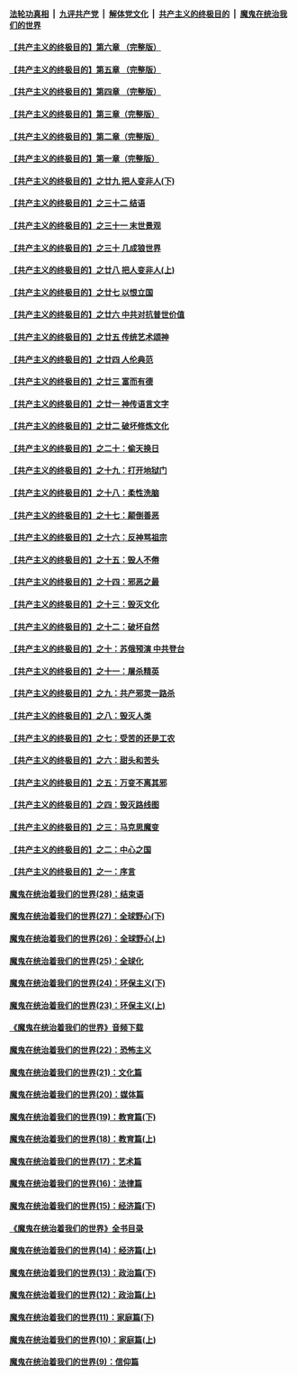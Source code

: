

####  [法轮功真相](../../../../basic/blob/master/README.md?t=04121430) &nbsp;|&nbsp; [九评共产党](../../../../9ping.md/blob/master/README.md?t=04121430) &nbsp;|&nbsp; [解体党文化](../../../../jtdwh.md/blob/master/README.md?t=04121430)  &nbsp;|&nbsp; [共产主义的终极目的](../../../../gczydzjmd.md/blob/master/README.md?t=04121430) &nbsp;|&nbsp; [魔鬼在统治我们的世界](../../../../mgztzwmdsj.md/blob/master/README.md?t=04121430) 

#### [【共产主义的终极目的】第六章 （完整版）](../pages/nsc422/n11428913.md?t=04121430) 

#### [【共产主义的终极目的】第五章 （完整版）](../pages/nsc422/n11428912.md?t=04121430) 

#### [【共产主义的终极目的】第四章 （完整版）](../pages/nsc422/n11428907.md?t=04121430) 

#### [【共产主义的终极目的】第三章（完整版）](../pages/nsc422/n11428848.md?t=04121430) 

#### [【共产主义的终极目的】第二章（完整版）](../pages/nsc422/n11428831.md?t=04121430) 

#### [【共产主义的终极目的】第一章（完整版）](../pages/nsc422/n11417651.md?t=04121430) 

#### [【共产主义的终极目的】之廿九 把人变非人(下)](../pages/nsc422/n11344140.md?t=04121430) 

#### [【共产主义的终极目的】之三十二 结语](../pages/nsc422/n11360535.md?t=04121430) 

#### [【共产主义的终极目的】之三十一 末世景观](../pages/nsc422/n11351129.md?t=04121430) 

#### [【共产主义的终极目的】之三十 几成狼世界](../pages/nsc422/n11348280.md?t=04121430) 

#### [【共产主义的终极目的】之廿八 把人变非人(上)](../pages/nsc422/n11340492.md?t=04121430) 

#### [【共产主义的终极目的】之廿七 以恨立国](../pages/nsc422/n11336944.md?t=04121430) 

#### [【共产主义的终极目的】之廿六 中共对抗普世价值](../pages/nsc422/n11324785.md?t=04121430) 

#### [【共产主义的终极目的】之廿五 传统艺术颂神](../pages/nsc422/n11296396.md?t=04121430) 

#### [【共产主义的终极目的】之廿四 人伦典范](../pages/nsc422/n11296397.md?t=04121430) 

#### [【共产主义的终极目的】之廿三 富而有德](../pages/nsc422/n11283598.md?t=04121430) 

#### [【共产主义的终极目的】之廿一 神传语言文字](../pages/nsc422/n11263265.md?t=04121430) 

#### [【共产主义的终极目的】之廿二 破坏修炼文化](../pages/nsc422/n11245728.md?t=04121430) 

#### [【共产主义的终极目的】之二十：偷天换日](../pages/nsc422/n11238846.md?t=04121430) 

#### [【共产主义的终极目的】之十九：打开地狱门](../pages/nsc422/n11206376.md?t=04121430) 

#### [【共产主义的终极目的】之十八：柔性洗脑](../pages/nsc422/n11199994.md?t=04121430) 

#### [【共产主义的终极目的】之十七：颠倒善恶](../pages/nsc422/n11179782.md?t=04121430) 

#### [【共产主义的终极目的】之十六：反神骂祖宗](../pages/nsc422/n11166798.md?t=04121430) 

#### [【共产主义的终极目的】之十五：毁人不倦](../pages/nsc422/n11166792.md?t=04121430) 

#### [【共产主义的终极目的】之十四：邪恶之最](../pages/nsc422/n11150249.md?t=04121430) 

#### [【共产主义的终极目的】之十三：毁灭文化](../pages/nsc422/n11135227.md?t=04121430) 

#### [【共产主义的终极目的】之十二：破坏自然](../pages/nsc422/n11135214.md?t=04121430) 

#### [【共产主义的终极目的】之十：苏俄预演 中共登台](../pages/nsc422/n11118424.md?t=04121430) 

#### [【共产主义的终极目的】之十一：屠杀精英](../pages/nsc422/n11118442.md?t=04121430) 

#### [【共产主义的终极目的】之九：共产邪灵一路杀](../pages/nsc422/n11114139.md?t=04121430) 

#### [【共产主义的终极目的】之八：毁灭人类](../pages/nsc422/n11108503.md?t=04121430) 

#### [【共产主义的终极目的】之七：受苦的还是工农](../pages/nsc422/n11101809.md?t=04121430) 

#### [【共产主义的终极目的】之六：甜头和苦头](../pages/nsc422/n11096971.md?t=04121430) 

#### [【共产主义的终极目的】之五：万变不离其邪](../pages/nsc422/n11091285.md?t=04121430) 

#### [【共产主义的终极目的】之四：毁灭路线图](../pages/nsc422/n11086284.md?t=04121430) 

#### [【共产主义的终极目的】之三：马克思魔变](../pages/nsc422/n11061941.md?t=04121430) 

#### [【共产主义的终极目的】之二：中心之国](../pages/nsc422/n11047728.md?t=04121430) 

#### [【共产主义的终极目的】之一：序言](../pages/nsc422/n11086077.md?t=04121430) 

#### [魔鬼在统治着我们的世界(28)：结束语](../pages/nsc422/n10936246.md?t=04121430) 

#### [魔鬼在统治着我们的世界(27)：全球野心(下)](../pages/nsc422/n10928319.md?t=04121430) 

#### [魔鬼在统治着我们的世界(26)：全球野心(上)](../pages/nsc422/n10900318.md?t=04121430) 

#### [魔鬼在统治着我们的世界(25)：全球化](../pages/nsc422/n10788205.md?t=04121430) 

#### [魔鬼在统治着我们的世界(24)：环保主义(下)](../pages/nsc422/n10695307.md?t=04121430) 

#### [魔鬼在统治着我们的世界(23)：环保主义(上)](../pages/nsc422/n10688613.md?t=04121430) 

#### [《魔鬼在统治着我们的世界》音频下载](../pages/nsc422/n10635553.md?t=04121430) 

#### [魔鬼在统治着我们的世界(22)：恐怖主义](../pages/nsc422/n10614727.md?t=04121430) 

#### [魔鬼在统治着我们的世界(21)：文化篇](../pages/nsc422/n10597706.md?t=04121430) 

#### [魔鬼在统治着我们的世界(20)：媒体篇](../pages/nsc422/n10586579.md?t=04121430) 

#### [魔鬼在统治着我们的世界(19)：教育篇(下)](../pages/nsc422/n10564808.md?t=04121430) 

#### [魔鬼在统治着我们的世界(18)：教育篇(上)](../pages/nsc422/n10526970.md?t=04121430) 

#### [魔鬼在统治着我们的世界(17)：艺术篇](../pages/nsc422/n10499093.md?t=04121430) 

#### [魔鬼在统治着我们的世界(16)：法律篇](../pages/nsc422/n10485969.md?t=04121430) 

#### [魔鬼在统治着我们的世界(15)：经济篇(下)](../pages/nsc422/n10469975.md?t=04121430) 

#### [《魔鬼在统治着我们的世界》全书目录](../pages/nsc422/n10464261.md?t=04121430) 

#### [魔鬼在统治着我们的世界(14)：经济篇(上)](../pages/nsc422/n10457370.md?t=04121430) 

#### [魔鬼在统治着我们的世界(13)：政治篇(下)](../pages/nsc422/n10448270.md?t=04121430) 

#### [魔鬼在统治着我们的世界(12)：政治篇(上)](../pages/nsc422/n10444576.md?t=04121430) 

#### [魔鬼在统治着我们的世界(11)：家庭篇(下)](../pages/nsc422/n10440961.md?t=04121430) 

#### [魔鬼在统治着我们的世界(10)：家庭篇(上)](../pages/nsc422/n10435448.md?t=04121430) 

#### [魔鬼在统治着我们的世界(9)：信仰篇](../pages/nsc422/n10432159.md?t=04121430) 

